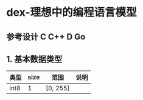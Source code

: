 # dex-理想中的编程语言模型
## 参考设计  C C++ D Go

## 1. 基本数据类型
| 类型 | size | 范围 | 说明
| --- | --- | --- | ---
| int8 | 1 | [0, 255] | 

